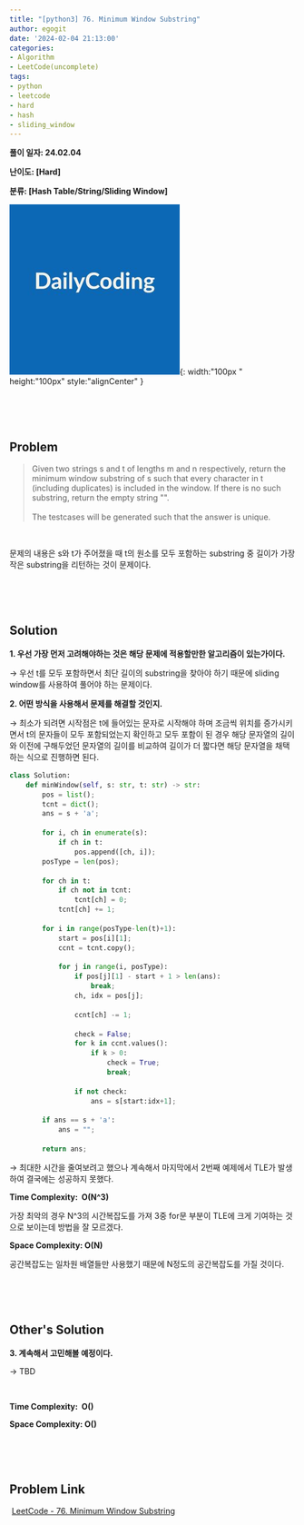 ```yaml
---
title: "[python3] 76. Minimum Window Substring"
author: egogit
date: '2024-02-04 21:13:00'
categories:
- Algorithm
- LeetCode(uncomplete)
tags:
- python
- leetcode
- hard
- hash
- sliding_window
---
```


**풀이 일자: 24.02.04**

**난이도: \[Hard\]**

**분류: \[Hash Table/String/Sliding Window\]**

![thumbnail](/assets/img/thumbnail/dailycode.jpg){:  width:"100px " height:"100px" style:"alignCenter" }

<br/><br/><br/>
## Problem

> Given two strings s and t of lengths m and n respectively, return the minimum window substring of s such that every character in t (including duplicates) is included in the window. If there is no such substring, return the empty string "".\
\
The testcases will be generated such that the answer is unique.

<br/>

문제의 내용은 s와 t가 주어졌을 때 t의 원소를 모두 포함하는 substring 중 길이가 가장 작은 substring을 리턴하는 것이 문제이다.

<br/><br/><br/>
## Solution

**1\. 우선 가장 먼저 고려해야하는 것은 해당 문제에 적용할만한 알고리즘이 있는가이다.**

→ 우선 t를 모두 포함하면서 최단 길이의 substring을 찾아야 하기 때문에 sliding window를 사용하여 풀어야 하는 문제이다.

**2\. 어떤 방식을 사용해서 문제를 해결할 것인지.**

→ 최소가 되려면 시작점은 t에 들어있는 문자로 시작해야 하며 조금씩 위치를 증가시키면서 t의 문자들이 모두 포함되었는지 확인하고 모두 포함이 된 경우 해당 문자열의 길이와 이전에 구해두었던 문자열의 길이를 비교하여 길이가 더 짧다면 해당 문자열을 채택하는 식으로 진행하면 된다.


```python
class Solution:
    def minWindow(self, s: str, t: str) -> str:
        pos = list();
        tcnt = dict();
        ans = s + 'a';

        for i, ch in enumerate(s):
            if ch in t:
                pos.append([ch, i]);
        posType = len(pos);

        for ch in t:
            if ch not in tcnt:
                tcnt[ch] = 0; 
            tcnt[ch] += 1;
        
        for i in range(posType-len(t)+1):
            start = pos[i][1];
            ccnt = tcnt.copy();

            for j in range(i, posType):
                if pos[j][1] - start + 1 > len(ans):
                    break;
                ch, idx = pos[j];

                ccnt[ch] -= 1;

                check = False;
                for k in ccnt.values():
                    if k > 0:
                        check = True;
                        break;
                
                if not check:
                    ans = s[start:idx+1];
        
        if ans == s + 'a':
            ans = "";

        return ans;

```

→ 최대한 시간을 줄여보려고 했으나 계속해서 마지막에서 2번째 예제에서 TLE가 발생하여 결국에는 성공하지 못했다.

**Time Complexity:  O(N^3)**

가장 최악의 경우 N^3의 시간복잡도를 가져 3중 for문 부분이 TLE에 크게 기여하는 것으로 보이는데 방법을 잘 모르겠다.

**Space Complexity: O(N)**

공간복잡도는 일차원 배열들만 사용했기 때문에 N정도의 공간복잡도를 가질 것이다.


<br/><br/><br/>
## Other's Solution

**3\. 계속해서 고민해볼 예정이다.**

→ TBD

```python



```
**Time Complexity:  O()**



**Space Complexity: O()**



<br/><br/><br/>
## Problem Link

 [LeetCode - 76. Minimum Window Substring](https://leetcode.com/problems/minimum-window-substring/description/)
